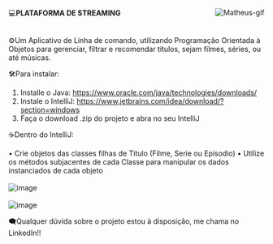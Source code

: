 <p align="left">
  <img align="right" alt="Matheus-gif" src="https://media.discordapp.net/attachments/782794257085366274/1342559528385904710/ezgif-4817e036173026.gif?ex=67ba137f&is=67b8c1ff&hm=c78c57bf5d9abb4776206afe4943b09ed3f5dec10fba8686981d042b92b3e610&=&width=180&height=180">
</p>

💻**PLATAFORMA DE STREAMING** <br><br>

⚙️Um Aplicativo de Linha de comando, utilizando Programação Orientada à Objetos para gerenciar, filtrar e recomendar titulos, sejam filmes, séries, ou até músicas.

🛠️Para instalar:

  1. Installe o Java: https://www.oracle.com/java/technologies/downloads/
  2. Instale o IntelliJ: https://www.jetbrains.com/idea/download/?section=windows
  3. Faça o download .zip do projeto e abra no seu IntelliJ

☕Dentro do IntelliJ:

  • Crie objetos das classes filhas de Titulo (Filme, Serie ou Episodio)
  • Utilize os métodos subjacentes de cada Classe para manipular os dados instanciados de cada objeto <br> <br>
  ![image](https://github.com/user-attachments/assets/ef652810-abde-4f4a-aa07-7c6b64f13300) <br> <br>
  ![image](https://github.com/user-attachments/assets/75f191fb-5572-434d-9457-487e9cbf9f83)


🗨️Qualquer dúvida sobre o projeto estou à disposição, me chama no LinkedIn!!
